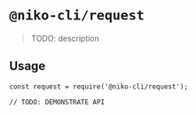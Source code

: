 # `@niko-cli/request`

> TODO: description

## Usage

```
const request = require('@niko-cli/request');

// TODO: DEMONSTRATE API
```
